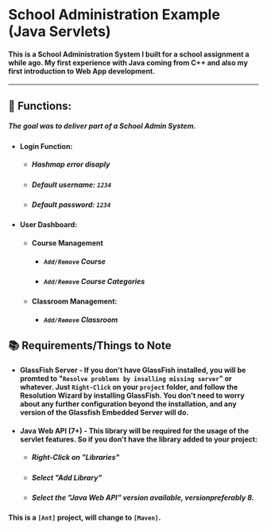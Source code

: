 # School Administration Example (Java Servlets)

#### This is a School Administration System I built for a school assignment a while ago. My first experience with Java coming from C++ and also my first introduction to Web App development.

---

## 📲 Functions:

##### The goal was to deliver part of a School Admin System.

- #### Login Function:
  - ##### Hashmap error disaply
  - ##### Default username: `1234`
  - ##### Default password: `1234`
- #### User Dashboard:
  - #### Course Management
    - ##### `Add/Remove` Course
    - ##### `Add/Remove` Course Categories
  - #### Classroom Management:
    - ##### `Add/Remove` Classroom

## 📚 Requirements/Things to Note

- #### GlassFish Server - If you don't have GlassFish installed, you will be promted to "`Resolve problems by insalling missing server`" or whatever. Just `Right-Click` on your `project` folder, and follow the Resolution Wizard by installing GlassFish. You don't need to worry about any further configuration beyond the installation, and any version of the Glassfish Embedded Server will do.
- #### Java Web API (7+) - This library will be required for the usage of the servlet features. So if you don't have the library added to your project:
  - ##### Right-Click on **"Libraries"**
  - ##### Select **"Add Library"**
  - ##### Select the **"Java Web API"** version available, versionpreferably 8.

#### This is a `[Ant]` project, will change to `[Maven]`.
